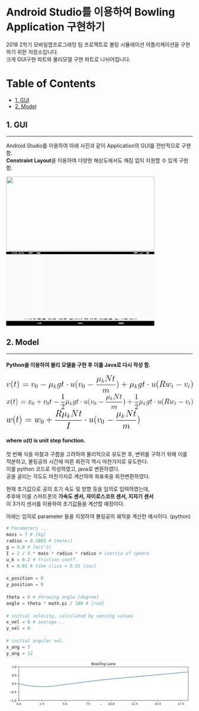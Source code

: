 # Android Studio를 이용하여 Bowling Application 구현하기
2018 2학기 모바일앱프로그래밍 팀 프로젝트로 볼링 시뮬레이션 어플리케이션을 구현하기 위한 저장소입니다.  
크게 GUI구현 파트와 물리모델 구현 파트로 나뉘어집니다.

# Table of Contents  
- [1. GUI](#1-gui)
- [2. Model](#2-model)


## 1. GUI
------
Android Studio를 이용하여 아래 사진과 같이 Application의 GUI를 전반적으로 구현함.  
**Constraint Layout**을 이용하여 다양한 해상도에서도 깨짐 없이 지원할 수 있게 구현함.

<img src="./1.gif" width="400" height="200">
<img src="./2.gif" width="400" height="200">

## 2. Model
--------
#### Python을 이용하여 물리 모델을 구현 후 이를 Java로 다시 작성 함.

![equation1](Model/eq1.gif)
![equation2](Model/eq2.gif)
![equation3](Model/eq3.gif)  
#### where ***u(t)*** is unit step function.  

첫 번째 식을 마찰과 구름을 고려하여 물리적으로 유도한 후, 변위를 구하기 위해 이를 적분하고, 볼링공의 시간에 따른 회전각 역시 마찬가지로 유도한다.  
이를 python 코드로 작성하였고, java로 변환하였다.  
공을 굴리는 각도도 마찬가지로 계산하여 좌표축을 회전변환하였다.  

현재 초기값으로 공의 초기 속도 및 방향 등을 임의로 입력하였는데,  
추후에 이를 스마트폰의 **가속도 센서, 자이로스코프 센서, 지자기 센서**   
이 3가지 센서를 이용하여 초기값들을 계산할 예정이다.

아래는 임의로 parameter 들을 지정하여 볼링공의 궤적을 계산한 예시이다. (python)
```python
# Parameters ...
mass = 7 # [kg]
radius = 0.1085 # [meter]
g = 9.8 # [m/s^2]
I = 2 / 5 * mass * radius * radius # inertia of sphere
u_k = 0.2 # friction coeff.
t = 0.01 # time slice = 0.01 [sec]

x_position = 0
y_position = 0

theta = 8 # throwing angle [degree]
angle = theta * math.pi / 180 # [rad]

# initial velocity, calculated by sensing values
x_vel = 6 # average...
y_vel = 0

# initial angular vel.
x_ang = 7
y_ang = 12
```

![lane](Model/example.png)